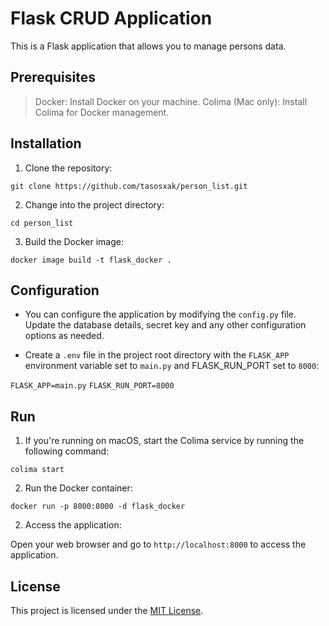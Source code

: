 # Flask CRUD Application

This is a Flask application that allows you to manage persons data.

## Prerequisites

> Docker: Install Docker on your machine.
> Colima (Mac only): Install Colima for Docker management.

## Installation

1. Clone the repository:

`git clone https://github.com/tasosxak/person_list.git`

2. Change into the project directory:

`cd person_list`

3. Build the Docker image:

`docker image build -t flask_docker .`


## Configuration

- You can configure the application by modifying the `config.py` file. Update the database details, secret key and any other configuration options as needed.

- Create a `.env` file  in the project root directory with the `FLASK_APP` environment variable set to `main.py` and FLASK_RUN_PORT set to `8000`:

`FLASK_APP=main.py`
`FLASK_RUN_PORT=8000`


## Run

1. If you're running on macOS, start the Colima service by running the following command:

`colima start`

2. Run the Docker container:

`docker run -p 8000:8000 -d flask_docker`

2. Access the application:

Open your web browser and go to  `http://localhost:8000` to access the application.

## License

This project is licensed under the [MIT License](LICENSE).